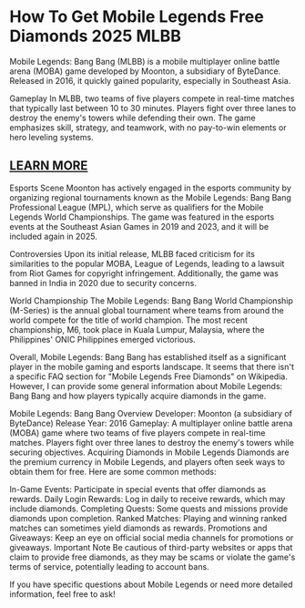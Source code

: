 <h1>How To Get Mobile Legends Free Diamonds 2025 MLBB</h1>

Mobile Legends: Bang Bang (MLBB) is a mobile multiplayer online battle arena (MOBA) game developed by Moonton, a subsidiary of ByteDance. Released in 2016, it quickly gained popularity, especially in Southeast Asia.

Gameplay
In MLBB, two teams of five players compete in real-time matches that typically last between 10 to 30 minutes. Players fight over three lanes to destroy the enemy's towers while defending their own. The game emphasizes skill, strategy, and teamwork, with no pay-to-win elements or hero leveling systems.

<h2><a href="https://allresources.xyz/mobilelegends.html/">LEARN MORE</a></h2>

Esports Scene
Moonton has actively engaged in the esports community by organizing regional tournaments known as the Mobile Legends: Bang Bang Professional League (MPL), which serve as qualifiers for the Mobile Legends World Championships. The game was featured in the esports events at the Southeast Asian Games in 2019 and 2023, and it will be included again in 2025.

Controversies
Upon its initial release, MLBB faced criticism for its similarities to the popular MOBA, League of Legends, leading to a lawsuit from Riot Games for copyright infringement. Additionally, the game was banned in India in 2020 due to security concerns.

World Championship
The Mobile Legends: Bang Bang World Championship (M-Series) is the annual global tournament where teams from around the world compete for the title of world champion. The most recent championship, M6, took place in Kuala Lumpur, Malaysia, where the Philippines' ONIC Philippines emerged victorious.

Overall, Mobile Legends: Bang Bang has established itself as a significant player in the mobile gaming and esports landscape.
It seems that there isn't a specific FAQ section for "Mobile Legends Free Diamonds" on Wikipedia. However, I can provide some general information about Mobile Legends: Bang Bang and how players typically acquire diamonds in the game.

Mobile Legends: Bang Bang Overview
Developer: Moonton (a subsidiary of ByteDance)
Release Year: 2016
Gameplay: A multiplayer online battle arena (MOBA) game where two teams of five players compete in real-time matches. Players fight over three lanes to destroy the enemy's towers while securing objectives.
Acquiring Diamonds in Mobile Legends
Diamonds are the premium currency in Mobile Legends, and players often seek ways to obtain them for free. Here are some common methods:

In-Game Events: Participate in special events that offer diamonds as rewards.
Daily Login Rewards: Log in daily to receive rewards, which may include diamonds.
Completing Quests: Some quests and missions provide diamonds upon completion.
Ranked Matches: Playing and winning ranked matches can sometimes yield diamonds as rewards.
Promotions and Giveaways: Keep an eye on official social media channels for promotions or giveaways.
Important Note
Be cautious of third-party websites or apps that claim to provide free diamonds, as they may be scams or violate the game's terms of service, potentially leading to account bans.

If you have specific questions about Mobile Legends or need more detailed information, feel free to ask!
